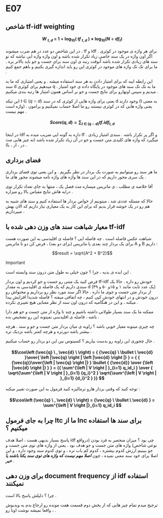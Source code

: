 # E07

## شاخص tf-idf weighting

#### $$W\ _{t,d} \ = \ 1 + \log_{10}(\ tf\ _{t,d} \ ) \times \log_{10}(N \div df_t)$$ 
در این شاخص دو عدد در هم ضرب میشوند ، tf و idf . برای هر واژه ی موجود در کوئری اگر اون واژه در یک سند خاصی زیاد تکرار شده باشه و اون واژه واژه ایی نباشه که تو سند های زیادی تکرار شده باشه آنوقت رتبه ی اون سند برای جست و جو باید بالاتر بره . ما برای تک تک واژه های موجود در کوئری این رو باید اندازه گیری بکنیم و باهم جمع کنیم .

این رابطه اییه که برای امتیاز دادن به هر سند استفاده میشه . و یعنی امتیازی که ما به سند d میدهیم برای کوئری q .
ما به تک تک سند های موجود در پایگاه داده ی خود امتیاز میدیم و سپس اونهارو برای نتایج جست و جو بر اساس همون امتیاز ها رتبه بندی میکنیم .

این تیکه $t\ \in \ (q \ \cap \ d)$ یعنی برای واژه هایی از کوئری که در سند d وجود دارند (t به معنی واژه است) . یعنی واژه هایی که در کوئری نیستند رو ما اصلا حساب نمیکنیم و برامون مهم نیست .

#### $$Score(q,d) = \sum_{t \ \in \ (q \ \cap \ d)}{tf.idf_{t,d}}$$
در اینجا idf داره به گونه ایی ضریب میده به tf . و اگر پر تکرار باشه .
سندی امتیاز زیادی میگیرد که واژه های کلیدی متن جست و جو در آن زیاد تکرار شده باشد (نه چیز هایی مث در ، از ، با) .

## فضای برداری

ما هر سند رو میتوانیم به صورت یک بردار در نظر بگیریم . و این یعنی توی فضای برداری یک سری محور داریم که در این سند ها واژه های واژه نامه میشوند محور های ما .

آقا خلاصه ی مطلب ، ی ماتریس میسازه مث فصل یک ، منتها به جای تعداد تکرار توی درایه هاش نتایج مقیاس بالا رو میزاره .

حالا که مسئله عددی شد ، میتونیم از خواص بردار ها استفاده کنیم و سند های شبیه به هم رو در یک خوشه قرار بدیم که برای این کار به یک معیاری نیاز داریم که الان بهش میپردازیم .

## معیار شباهت سند های وزن دهی شده با tf-idf

شباهت عکس فاصله است . چه فاصله ایی ؟ فاصله ی اقلیدسی به این صورت هست برای یک بردار چند بعدی یا ماتریس (برای دو بعد) ، فرض کن دو تا ماتریس A و B داریم :

$$result = \sqrt{A^2 + B^2}$$

> [!IMPORTANT]
> این ایده ی بدیه ، چرا ؟ چون خیلی به طول متن درون سند وابسته است .

فرض کنید یک متنی رو جست و جو کردیم و اون بردار tf-idf خودش رو داره . حالا یک سندی داریم که یک فاصله ی اقلیدسی به مقدار d (یک عدد ثابت مانند ۱ و ۱۵و ۵۰ و ۳۹) از بردار متن جست و جوی ما داره . حالا اگر سند مورد نظر رو برداریم و محتواش رو درون خودش و در انتهای خودش کپی کنیم ، چه اتفاقی میفته ؟ فاصله شدیدا افزایش پیدا میکنه ، و این در هنگامیه که درون اون سند از نظر معنایی هیچ تغییری نکرده .

ممکنه ما یک سند بسیار طولانی داشته باشیم و چند تا واژه از متن جست و جو هم دارا باشه ، فاصله ی اقلیدسی نمیتونه این رو تشخیص بده .

چه چیزی میتونه معیار خوبی باشه ؟ زاویه ی میان بردار متن جست و جو و سند . هرچه بیشتر باشه دورتره و هرچه کمتر باشه نزدیک تره .

حال چجوری این زاویه رو بدست بیاریم ؟ کسینوس بین این دو بردار رو حساب میکنیم .

#### $$\cos\left (\vec{q} \ , \vec{d} \ \right) = { {\vec{q} \ \bullet \ \vec{d} }\over{ \left |\vec{q} \right | \left |\vec{d} \right |} } = { { {\vec{q}}\over{\left | \vec{q} \right |} } \bullet { {\vec{d}} \over {\left |\vec{d} \right |} } } = {{ \sum^{\left | V \right | }_{i=1} q_id_i } \over { \sqrt{\sum^{\left | V \right | }_{i=1} {q_i}^2 } \sqrt{\sum^{\left | V \right | }_{i=1} {d_i}^2 } }} $$
توجه کنید که وقتی بردار هارو نرمالیزه کنید فرمول به این صورت تغییر میکنه :

#### $$\cos\left (\vec{q} \ , \vec{d} \ \right) = {\vec{q} \ \bullet \ \vec{d} }  = \sum^{\left | V \right |}_{i=1} q_id_i $$

## چرا به جای فرمول ltc ما از lnc برای سند ها استفاده میکنیم ؟

پاسخ بسیار بدیهی هست ، اصلا هدف idf چی بود ؟ میزان منحصر به فرد بودن (درواقع نوعی شاخص) واژه های متن جست و جو هدف بود . یعنی از واژه های توی متن جست و جو ببینیم ارزش کدوم بیشتره ، کدوم کم یاب تره ، و توی کدوم سند وجود داره ، و این اصلا برای خود سند معنی نمیده ، چون ***اصلا مهم نیست که واژه های توی سند یکتا باشند یا خیر*** .

## برای وزن دهی document frequency از idf استفاده نمیکنند

چرا ؟ دلیلش پاسخ بالا است .

ترجیح میدم تمام چیز هایی که از بخش دوم قسمت هفت مونده رو ارجاع بدم به ویدیوش ، واقعا نمیشه نوشت اونا رو .